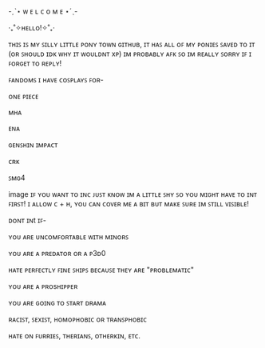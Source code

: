 -ˏˋ⋆ ᴡ ᴇ ʟ ᴄ ᴏ ᴍ ᴇ ⋆ˊˎ-



‎‧₊˚✧ʜᴇʟʟᴏ!✧˚₊‧

ᴛʜɪꜱ ɪꜱ ᴍʏ ꜱɪʟʟʏ ʟɪᴛᴛʟᴇ ᴘᴏɴʏ ᴛᴏᴡɴ ɢɪᴛʜᴜʙ, ɪᴛ ʜᴀꜱ ᴀʟʟ ᴏꜰ ᴍʏ ᴘᴏɴɪᴇꜱ ꜱᴀᴠᴇᴅ ᴛᴏ ɪᴛ (ᴏʀ ꜱʜᴏᴜʟᴅ ɪᴅᴋ ᴡʜʏ ɪᴛ ᴡᴏᴜʟᴅɴᴛ xᴘ) ɪᴍ ᴘʀᴏʙᴀʙʟʏ ᴀꜰᴋ ꜱᴏ ɪᴍ ʀᴇᴀʟʟʏ ꜱᴏʀʀʏ ɪꜰ ɪ ꜰᴏʀɢᴇᴛ ᴛᴏ ʀᴇᴘʟʏ!

ꜰᴀɴᴅᴏᴍꜱ ɪ ʜᴀᴠᴇ ᴄᴏꜱᴘʟᴀʏꜱ ꜰᴏʀ-

ᴏɴᴇ ᴘɪᴇᴄᴇ

ᴍʜᴀ

ᴇɴᴀ

ɢᴇɴꜱʜɪɴ ɪᴍᴘᴀᴄᴛ

ᴄʀᴋ

ꜱᴍɢ4

image
ɪꜰ ʏᴏᴜ ᴡᴀɴᴛ ᴛᴏ ɪɴᴄ ᴊᴜꜱᴛ ᴋɴᴏᴡ ɪᴍ ᴀ ʟɪᴛᴛʟᴇ ꜱʜʏ ꜱᴏ ʏᴏᴜ ᴍɪɢʜᴛ ʜᴀᴠᴇ ᴛᴏ ɪɴᴛ ꜰɪʀꜱᴛ! ɪ ᴀʟʟᴏᴡ ᴄ + ʜ, ʏᴏᴜ ᴄᴀɴ ᴄᴏᴠᴇʀ ᴍᴇ ᴀ ʙɪᴛ ʙᴜᴛ ᴍᴀᴋᴇ ꜱᴜʀᴇ ɪᴍ ꜱᴛɪʟʟ ᴠɪꜱɪʙʟᴇ!

ᴅᴏɴᴛ ɪɴt ɪꜰ-

ʏᴏᴜ ᴀʀᴇ ᴜɴᴄᴏᴍꜰᴏʀᴛᴀʙʟᴇ ᴡɪᴛʜ ᴍɪɴᴏʀꜱ

ʏᴏᴜ ᴀʀᴇ ᴀ ᴘʀᴇᴅᴀᴛᴏʀ ᴏʀ ᴀ ᴘ3ᴅ0

ʜᴀᴛᴇ ᴘᴇʀꜰᴇᴄᴛʟʏ ꜰɪɴᴇ ꜱʜɪᴘꜱ ʙᴇᴄᴀᴜꜱᴇ ᴛʜᴇʏ ᴀʀᴇ "ᴘʀᴏʙʟᴇᴍᴀᴛɪᴄ"

ʏᴏᴜ ᴀʀᴇ ᴀ ᴘʀᴏsʜɪᴘᴘᴇʀ

ʏᴏᴜ ᴀʀᴇ ɢᴏɪɴɢ ᴛᴏ ꜱᴛᴀʀᴛ ᴅʀᴀᴍᴀ

ʀᴀᴄɪꜱᴛ, ꜱᴇxɪꜱᴛ, ʜᴏᴍᴏᴘʜᴏʙɪᴄ ᴏʀ ᴛʀᴀɴꜱᴘʜᴏʙɪᴄ

ʜᴀᴛᴇ ᴏɴ ꜰᴜʀʀɪᴇꜱ, ᴛʜᴇʀɪᴀɴꜱ, ᴏᴛʜᴇʀᴋɪɴ, ᴇᴛᴄ.
